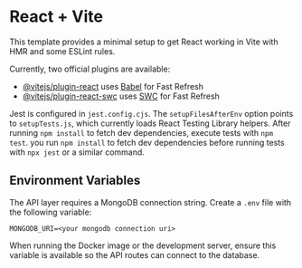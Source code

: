 # React + Vite

This template provides a minimal setup to get React working in Vite with HMR and some ESLint rules.

Currently, two official plugins are available:

- [@vitejs/plugin-react](https://github.com/vitejs/vite-plugin-react/blob/main/packages/plugin-react/README.md) uses [Babel](https://babeljs.io/) for Fast Refresh
- [@vitejs/plugin-react-swc](https://github.com/vitejs/vite-plugin-react-swc) uses [SWC](https://swc.rs/) for Fast Refresh


Jest is configured in `jest.config.cjs`. The `setupFilesAfterEnv` option points to
`setupTests.js`, which currently loads React Testing Library helpers. After running
`npm install` to fetch dev dependencies, execute tests with `npm test`.
you run `npm install` to fetch dev dependencies before running tests with
`npx jest` or a similar command.

## Environment Variables

The API layer requires a MongoDB connection string. Create a `.env` file with the
following variable:

```
MONGODB_URI=<your mongodb connection uri>
```

When running the Docker image or the development server, ensure this variable is
available so the API routes can connect to the database.

